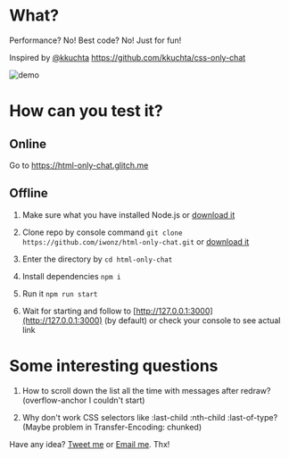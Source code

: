 # What?
Performance? No!
Best code? No!
Just for fun!

Inspired by [@kkuchta](https://twitter.com/kkuchta) https://github.com/kkuchta/css-only-chat

![demo](http://iwonz.ru/projects/html-only-chat/demo.gif)

# How can you test it?

## Online
Go to https://html-only-chat.glitch.me

## Offline
1. Make sure what you have installed Node.js or [download it](https://nodejs.org/en/download/)

2. Clone repo by console command `git clone https://github.com/iwonz/html-only-chat.git` or [download it](https://github.com/iwonz/html-only-chat/archive/master.zip)

3. Enter the directory by `cd html-only-chat`

4. Install dependencies `npm i`

6. Run it `npm run start`

7. Wait for starting and follow to [http://127.0.0.1:3000](http://127.0.0.1:3000) (by default) or check your console to see actual link

# Some interesting questions
1. How to scroll down the list all the time with messages after redraw? (overflow-anchor I couldn't start)

2. Why don't work CSS selectors like :last-child :nth-child :last-of-type? (Maybe problem in Transfer-Encoding: chunked)

Have any idea? [Tweet me](https://twitter.com/iwonzimin) or [Email me](mailto:hello@iwonz.ru). Thx!
